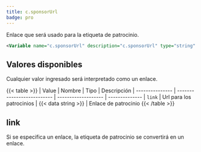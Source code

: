 ```yaml
---
title: c.sponsorUrl
badge: pro
---
```


Enlace que será usado para la etiqueta de patrocinio.

```xml
<Variable name="c.sponsorUrl" description="c.sponsorUrl" type="string" value=""/>
```

## Valores disponibles

Cualquier valor ingresado será interpretado como un enlace.

{{< table >}}
| Value           | Nombre                     | Tipo                | Descripción
| --------------- | -------------------------- | ------------------- | --------------
| `link`          | Url para los patrocinios   | {{< data string >}} | Enlace de patrocinio
{{< /table >}}

## link

Si se especifica un enlace, la etiqueta de patrocinio se convertirá en un enlace.

